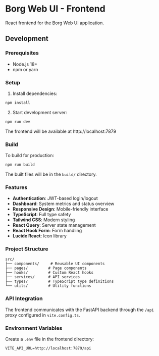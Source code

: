 # Borg Web UI - Frontend

React frontend for the Borg Web UI application.

## Development

### Prerequisites

- Node.js 18+
- npm or yarn

### Setup

1. Install dependencies:
```bash
npm install
```

2. Start development server:
```bash
npm run dev
```

The frontend will be available at http://localhost:7879

### Build

To build for production:
```bash
npm run build
```

The built files will be in the `build/` directory.

### Features

- **Authentication**: JWT-based login/logout
- **Dashboard**: System metrics and status overview
- **Responsive Design**: Mobile-friendly interface
- **TypeScript**: Full type safety
- **Tailwind CSS**: Modern styling
- **React Query**: Server state management
- **React Hook Form**: Form handling
- **Lucide React**: Icon library

### Project Structure

```
src/
├── components/     # Reusable UI components
├── pages/         # Page components
├── hooks/         # Custom React hooks
├── services/      # API services
├── types/         # TypeScript type definitions
└── utils/         # Utility functions
```

### API Integration

The frontend communicates with the FastAPI backend through the `/api` proxy configured in `vite.config.ts`.

### Environment Variables

Create a `.env` file in the frontend directory:

```env
VITE_API_URL=http://localhost:7879/api
``` 